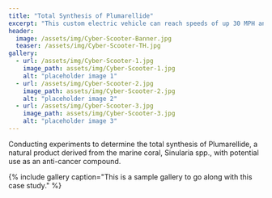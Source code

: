 ```yaml
---
title: "Total Synthesis of Plumarellide"
excerpt: "This custom electric vehicle can reach speeds of up 30 MPH and has a range of over 50 miles!"
header:
  image: /assets/img/Cyber-Scooter-Banner.jpg
  teaser: /assets/img/Cyber-Scooter-TH.jpg
gallery:
  - url: /assets/img/Cyber-Scooter-1.jpg
    image_path: assets/img/Cyber-Scooter-1.jpg
    alt: "placeholder image 1"
  - url: /assets/img/Cyber-Scooter-2.jpg
    image_path: assets/img/Cyber-Scooter-2.jpg
    alt: "placeholder image 2"
  - url: /assets/img/Cyber-Scooter-3.jpg
    image_path: assets/img/Cyber-Scooter-3.jpg
    alt: "placeholder image 3"
---
```


Conducting experiments to determine the total synthesis of Plumarellide, a natural product derived from the marine coral, Sinularia spp., with potential use as an anti-cancer compound.

{% include gallery caption="This is a sample gallery to go along with this case study." %}
